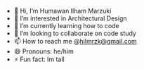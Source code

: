 - 👋 Hi, I’m Humawan Ilham Marzuki
- 👀 I’m interested in Architectural Design
- 🌱 I’m currently learning how to code
- 💞️ I’m looking to collaborate on code study
- 📫 How to reach me @hilmrzk@gmail.com
- 😄 Pronouns: he/him
- ⚡ Fun fact: Im tall

<!---
0cnblvd/0cnblvd is a ✨ special ✨ repository because its `README.md` (this file) appears on your GitHub profile.
You can click the Preview link to take a look at your changes.
--->

